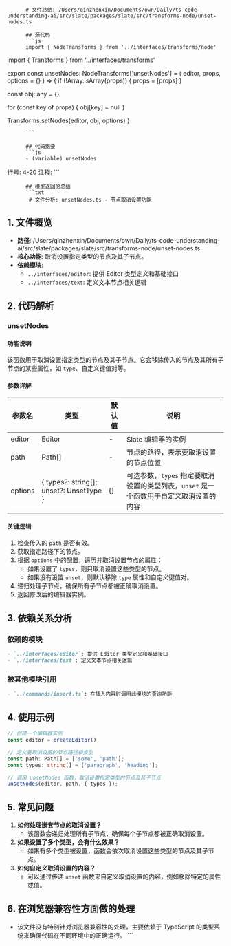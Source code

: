 
          # 文件总结: /Users/qinzhenxin/Documents/own/Daily/ts-code-understanding-ai/src/slate/packages/slate/src/transforms-node/unset-nodes.ts

          ## 源代码
          ```js
          import { NodeTransforms } from '../interfaces/transforms/node'
import { Transforms } from '../interfaces/transforms'

export const unsetNodes: NodeTransforms['unsetNodes'] = (
  editor,
  props,
  options = {}
) => {
  if (!Array.isArray(props)) {
    props = [props]
  }

  const obj: any = {}

  for (const key of props) {
    obj[key] = null
  }

  Transforms.setNodes(editor, obj, options)
}

          ```

          ## 代码摘要
          ```js
          - (variable) unsetNodes
  行号: 4-20
  注释: 
          ```

          ## 模型返回的总结
          ```txt
           # 文件分析: unsetNodes.ts - 节点取消设置功能

## 1. 文件概览
- **路径**: /Users/qinzhenxin/Documents/own/Daily/ts-code-understanding-ai/src/slate/packages/slate/src/transforms-node/unset-nodes.ts
- **核心功能**: 取消设置指定类型的节点及其子节点。
- **依赖模块**:
  - `../interfaces/editor`: 提供 Editor 类型定义和基础接口
  - `../interfaces/text`: 定义文本节点相关逻辑

## 2. 代码解析
### unsetNodes
#### 功能说明
该函数用于取消设置指定类型的节点及其子节点。它会移除传入的节点及其所有子节点的某些属性，如 `type`、自定义键值对等。

#### 参数详解
| 参数名 | 类型 | 默认值 | 说明 |
|--------|------|--------|------|
| editor | Editor | - | Slate 编辑器的实例 |
| path | Path[] | - | 节点的路径，表示要取消设置的节点位置 |
| options | { types?: string[]; unset?: UnsetType<any> } | {} | 可选参数，`types` 指定要取消设置的类型列表，`unset` 是一个函数用于自定义取消设置的内容 |

#### 关键逻辑
1. 检查传入的 `path` 是否有效。
2. 获取指定路径下的节点。
3. 根据 `options` 中的配置，遍历并取消设置节点的属性：
   - 如果设置了 `types`，则只取消设置这些类型的节点。
   - 如果没有设置 `unset`，则默认移除 `type` 属性和自定义键值对。
4. 递归处理子节点，确保所有子节点都被正确取消设置。
5. 返回修改后的编辑器实例。

## 3. 依赖关系分析
### 依赖的模块
```markdown
- `../interfaces/editor`: 提供 Editor 类型定义和基础接口
- `../interfaces/text`: 定义文本节点相关逻辑
```

### 被其他模块引用
```markdown
- `../commands/insert.ts`: 在插入内容时调用此模块的查询功能
```

## 4. 使用示例
```typescript
// 创建一个编辑器实例
const editor = createEditor();

// 定义要取消设置的节点路径和类型
const path: Path[] = ['some', 'path'];
const types: string[] = ['paragraph', 'heading'];

// 调用 unsetNodes 函数，取消设置指定类型的节点及其子节点
unsetNodes(editor, path, { types });
```

## 5. 常见问题
1. **如何处理嵌套节点的取消设置？**
   - 该函数会递归处理所有子节点，确保每个子节点都被正确取消设置。
2. **如果设置了多个类型，会有什么效果？**
   - 如果有多个类型被设置，函数会依次取消设置这些类型的节点及其子节点。
3. **如何自定义取消设置的内容？**
   - 可以通过传递 `unset` 函数来自定义取消设置的内容，例如移除特定的属性或值。

## 6. 在浏览器兼容性方面做的处理
- 该文件没有特别针对浏览器兼容性的处理，主要依赖于 TypeScript 的类型系统来确保代码在不同环境中的正确运行。
          ```
        